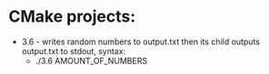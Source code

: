 # CMake projects:

- 3.6 - writes random numbers to output.txt then its child outputs output.txt to stdout, syntax:
  - ./3.6 AMOUNT_OF_NUMBERS